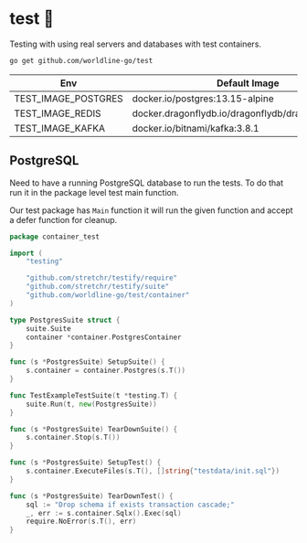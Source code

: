 # test 🧪

Testing with using real servers and databases with test containers.

```sh
go get github.com/worldline-go/test
```

| Env                 | Default Image                                       |
| ------------------- | --------------------------------------------------- |
| TEST_IMAGE_POSTGRES | docker.io/postgres:13.15-alpine                     |
| TEST_IMAGE_REDIS    | docker.dragonflydb.io/dragonflydb/dragonfly:v1.27.1 |
| TEST_IMAGE_KAFKA    | docker.io/bitnami/kafka:3.8.1					    |

## PostgreSQL

Need to have a running PostgreSQL database to run the tests. To do that run it in the package level test main function.

Our test package has `Main` function it will run the given function and accept a defer function for cleanup.

```go
package container_test

import (
	"testing"

	"github.com/stretchr/testify/require"
	"github.com/stretchr/testify/suite"
	"github.com/worldline-go/test/container"
)

type PostgresSuite struct {
	suite.Suite
	container *container.PostgresContainer
}

func (s *PostgresSuite) SetupSuite() {
	s.container = container.Postgres(s.T())
}

func TestExampleTestSuite(t *testing.T) {
	suite.Run(t, new(PostgresSuite))
}

func (s *PostgresSuite) TearDownSuite() {
	s.container.Stop(s.T())
}

func (s *PostgresSuite) SetupTest() {
	s.container.ExecuteFiles(s.T(), []string{"testdata/init.sql"})
}

func (s *PostgresSuite) TearDownTest() {
	sql := "Drop schema if exists transaction cascade;"
	_, err := s.container.Sqlx().Exec(sql)
	require.NoError(s.T(), err)
}
```
